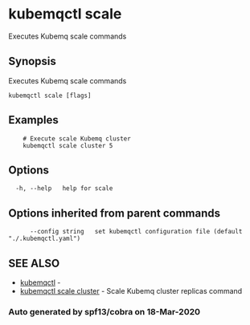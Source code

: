 # kubemqctl scale

Executes Kubemq scale commands

## Synopsis

Executes Kubemq scale commands

```text
kubemqctl scale [flags]
```

## Examples

```text
    # Execute scale Kubemq cluster
    kubemqctl scale cluster 5
```

## Options

```text
  -h, --help   help for scale
```

## Options inherited from parent commands

```text
      --config string   set kubemqctl configuration file (default "./.kubemqctl.yaml")
```

## SEE ALSO

* [kubemqctl](https://github.com/kubemq-io/gitbook-docs/tree/e5dd4c341c861808b20403f088211bd9101f738a/kubemqctl/kubemqctl.md)     - 
* [kubemqctl scale cluster](https://github.com/kubemq-io/gitbook-docs/tree/e5dd4c341c861808b20403f088211bd9101f738a/kubemqctl/kubemqctl_scale_cluster.md)     - Scale Kubemq cluster replicas command

### Auto generated by spf13/cobra on 18-Mar-2020

